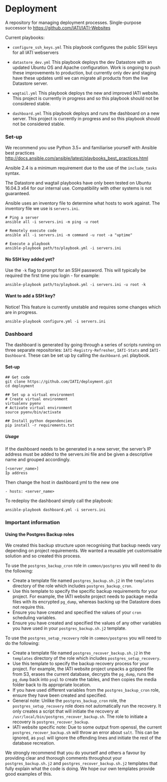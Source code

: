 # Deployment

A repository for managing deployment processes. Single-purpose successor to https://github.com/IATI/IATI-Websites

Current playbooks:
  - `configure_ssh_keys.yml`
      This playbook configures the public SSH keys for all IATI webservers

  - `datastore_dev.yml`
      This playbook deploys the dev Datastore with an updated Ubuntu OS and Apache configuration. Work is ongoing to push these improvements to production, but currently only dev and staging have these updates until we can migrate all products from the live Datastore server.

  - `wagtail.yml`
      This playbook deploys the new and improved IATI website. This project is currently in progress and so this playbook should not be considered stable.

  - `dashboard.yml`
  	  This playbook deploys and runs the dashboard on a new server. This project is currently in progress and so this playbook should not be considered stable.

### Set-up

We recommend you use Python 3.5+ and familiarise yourself with Ansible best practices http://docs.ansible.com/ansible/latest/playbooks_best_practices.html

Ansible 2.4 is a minimum requirement due to the use of the `include_tasks` syntax.

The Datastore and wagtail playbooks have only been tested on Ubuntu 16.04.3 x64 for our internal use. Compatibility with other systems is not guaranteed.

Ansible uses an inventory file to determine what hosts to work against. The inventory file we use is `servers.ini`.

```
# Ping a server
ansible all -i servers.ini -m ping -u root

# Remotely execute code
ansible all -i servers.ini -m command -u root -a "uptime"

# Execute a playbook
ansible-playbook path/to/playbook.yml -i servers.ini
```

#### No SSH key added yet?

Use the `-k` flag to prompt for an SSH password. This will typically be required the first time you login - for example:

```
ansible-playbook path/to/playbook.yml -i servers.ini -u root -k
```

#### Want to add a SSH key?

Notice! This feature is currently unstable and requires some changes which are in progress.

```
ansible-playbook configure.yml -i servers.ini
```

### Dashboard

The dashboard is generated by going through a series of scripts running on three separate repositories: `IATI-Registry-Refresher`, `IATI-Stats` and `IATI-Dashboard`. These can be set up by calling the `dashboard.yml` playbook.

#### Set-up

```
## Get code
git clone https://github.com/IATI/deployment.git
cd deployment

## Set up a virtual environment
# Create virtual environment
virtualenv pyenv
# Activate virtual environment
source pyenv/bin/activate

## Install python dependencies 
pip install -r requirements.txt
```

##### Usage

If the dashboard needs to be generated in a new server, the server’s IP address must be added to the servers.ini file and be given a descriptive name and grouped accordingly.

```
[<server_name>]
Ip address 
```

Then change the host in dashboard.yml to the new one

```
- hosts: <server_name>
```
To redeploy the dashboard simply call the playbook:

```
ansible-playbook dashboard.yml -i servers.ini
```

### Important information

#### Using the Postgres Backup roles

We created this backup structure upon recognising that backup needs vary depending on project requirements. We wanted a reusable yet customisable solution and so created this process.

To use the `postgres_backup_cron` role in `common/postgres` you will need to do the following:

- Create a template file named `postgres_backup.sh.j2` in the `templates` directory of the role which includes `postgres_backup_cron`.
- Use this template to specify the specific backup requirements for your project. For example, the IATI website project needs to package media files with its encrypted `pg_dump`, whereas backing up the Datastore does not require this.
- Ensure you have created and specified the values of your `cron` scheduling variables.
- Ensure you have created and specified the values of any other variables you have used in your `postgres_backup.sh.j2` template.

To use the `postgres_setup_recovery` role in `common/postgres` you will need to do the following:

- Create a template file named `postgres_recover_backup.sh.j2` in the `templates` directory of the role which includes `postgres_setup_recovery`.
- Use this template to specify the backup recovery process for your project. For example, the IATI website project unpacks a gzipped file from S3, erases the current database, decrypts the `pg_dump`, runs the `pg_dump` back into `psql` to create the tables, and then copies the media folder back to its appropriate location.
- If you have used different variables from the `postgres_backup_cron` role, ensure they have been created and specified.
- General note: Unlike the `postgres_backup_cron` role, the `postgres_setup_recovery` role does not automatically run the recovery. It only creates a script that will initiate the recovery at `/usr/local/bin/postgres_recover_backup.sh`. The role to initiate a recovery is `postgres_recover_backup`.
- IATI website specific note: Due to some output from openssl, the current `postgres_recover_backup.sh` will throw an error about `salt`. This can be ignored, as `psql` will ignore the offending lines and initiate the rest of the database recreation.

We strongly recommend that you do yourself and others a favour by providing clear and thorough comments throughout your `postgres_backup.sh.j2` and `postgres_recover_backup.sh.j2` templates that fully explain what the code is doing. We hope our own templates provide good examples of this.
